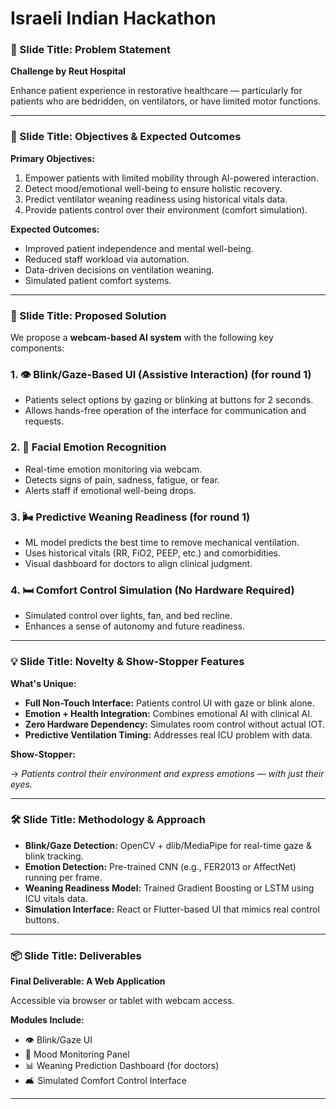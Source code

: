 # Israeli Indian Hackathon
### 🧠 Slide Title: Problem Statement

**Challenge by Reut Hospital**

Enhance patient experience in restorative healthcare — particularly for patients who are bedridden, on ventilators, or have limited motor functions.

---

### 🎯 Slide Title: Objectives & Expected Outcomes

**Primary Objectives:**

1. Empower patients with limited mobility through AI-powered interaction.
2. Detect mood/emotional well-being to ensure holistic recovery.
3. Predict ventilator weaning readiness using historical vitals data.
4. Provide patients control over their environment (comfort simulation).

**Expected Outcomes:**

- Improved patient independence and mental well-being.
- Reduced staff workload via automation.
- Data-driven decisions on ventilation weaning.
- Simulated patient comfort systems.

---

### 🧬 Slide Title: Proposed Solution

We propose a **webcam-based AI system** with the following key components:

### 1. 👁️ Blink/Gaze-Based UI (Assistive Interaction) (for round 1)

- Patients select options by gazing or blinking at buttons for 2 seconds.
- Allows hands-free operation of the interface for communication and requests.

### 2. 🧠 Facial Emotion Recognition

- Real-time emotion monitoring via webcam.
- Detects signs of pain, sadness, fatigue, or fear.
- Alerts staff if emotional well-being drops.

### 3. 🌬️ Predictive Weaning Readiness (for round 1)

- ML model predicts the best time to remove mechanical ventilation.
- Uses historical vitals (RR, FiO2, PEEP, etc.) and comorbidities.
- Visual dashboard for doctors to align clinical judgment.

### 4. 🛏️ Comfort Control Simulation (No Hardware Required)

- Simulated control over lights, fan, and bed recline.
- Enhances a sense of autonomy and future readiness.

---

### 💡 Slide Title: Novelty & Show-Stopper Features

**What's Unique:**

- **Full Non-Touch Interface:** Patients control UI with gaze or blink alone.
- **Emotion + Health Integration:** Combines emotional AI with clinical AI.
- **Zero Hardware Dependency:** Simulates room control without actual IOT.
- **Predictive Ventilation Timing:** Addresses real ICU problem with data.

**Show-Stopper:**

→ *Patients control their environment and express emotions — with just their eyes.*

---

### 🛠️ Slide Title: Methodology & Approach

- **Blink/Gaze Detection:** OpenCV + dlib/MediaPipe for real-time gaze & blink tracking.
- **Emotion Detection:** Pre-trained CNN (e.g., FER2013 or AffectNet) running per frame.
- **Weaning Readiness Model:** Trained Gradient Boosting or LSTM using ICU vitals data.
- **Simulation Interface:** React or Flutter-based UI that mimics real control buttons.

---

### 📦 Slide Title: Deliverables

**Final Deliverable: A Web Application**

Accessible via browser or tablet with webcam access.

**Modules Include:**

- 👁️ Blink/Gaze UI
- 🧠 Mood Monitoring Panel
- 📊 Weaning Prediction Dashboard (for doctors)
- 🛋️ Simulated Comfort Control Interface

---